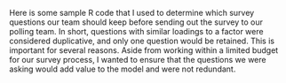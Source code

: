 Here is some sample R code that I used to determine which survey questions our team should keep before sending out the survey to our polling team. In short, questions with similar loadings to a factor were considered duplicative, and only one question would be retained. This is important for several reasons. Aside from working within a limited budget for our survey process, I wanted to ensure that the questions we were asking would add value to the model and were not redundant.
